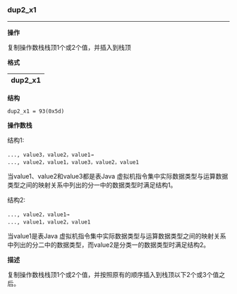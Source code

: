 ### dup2_x1

----

**操作**

复制操作数栈栈顶1个或2个值，并插入到栈顶

**格式**

|dup2_x1|
|--------:|

**结构**
```
dup2_x1 = 93(0x5d)
```

**操作数栈**

结构1:
```
..., value3，value2，value1→
..., value2，value1，value3，value2，value1
```
当value1、value2和value3都是表Java 虚拟机指令集中实际数据类型与运算数据类型之间的映射关系中列出的分一中的数据类型时满足结构1。

结构2:
```
..., value2，value1→
..., value1，value2，value1
```
当value1是表Java 虚拟机指令集中实际数据类型与运算数据类型之间的映射关系中列出的分二中的数据类型，而value2是分类一的数据类型时满足结构2。

**描述**

复制操作数栈栈顶1个或2个值，并按照原有的顺序插入到栈顶以下2个或3个值之后。
